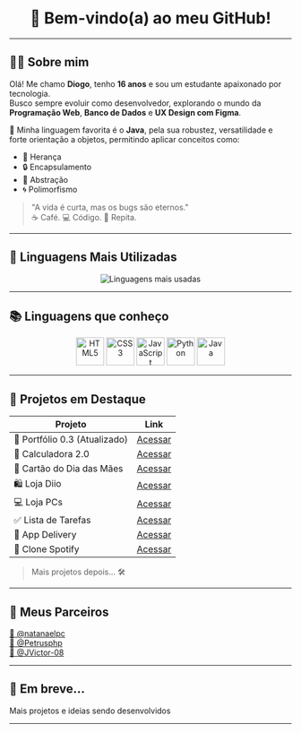 <h1 align="center">👋 Bem-vindo(a) ao meu GitHub!</h1>

---

## 🧑‍💻 Sobre mim

Olá! Me chamo **Diogo**, tenho **16 anos** e sou um estudante apaixonado por tecnologia.  
Busco sempre evoluir como desenvolvedor, explorando o mundo da **Programação Web**, **Banco de Dados** e **UX Design com Figma**.

💬 Minha linguagem favorita é o **Java**, pela sua robustez, versatilidade e forte orientação a objetos, permitindo aplicar conceitos como:

- 🧩 Herança  
- 🔒 Encapsulamento  
- 🧠 Abstração  
- 🌀 Polimorfismo  

> "A vida é curta, mas os bugs são eternos."  
> ☕ Café. 💻 Código. 🔁 Repita.

---

## 🚀 Linguagens Mais Utilizadas

<p align="center">
  <img src="https://github-readme-stats.vercel.app/api/top-langs/?username=1DiogoRG&layout=compact&theme=radical" alt="Linguagens mais usadas">
</p>

---

## 📚 Linguagens que conheço

<p align="center">
  <img src="https://cdn.jsdelivr.net/gh/devicons/devicon/icons/html5/html5-original.svg" title="HTML5" alt="HTML5" width="50" />
  <img src="https://cdn.jsdelivr.net/gh/devicons/devicon/icons/css3/css3-original.svg" title="CSS3" alt="CSS3" width="50" />
  <img src="https://cdn.jsdelivr.net/gh/devicons/devicon/icons/javascript/javascript-original.svg" title="JavaScript" alt="JavaScript" width="50" />
  <img src="https://cdn.jsdelivr.net/gh/devicons/devicon/icons/python/python-original.svg" title="Python" alt="Python" width="50" />
  <img src="https://cdn.jsdelivr.net/gh/devicons/devicon/icons/java/java-original.svg" title="Java" alt="Java" width="50" />
</p>

---

## 🌟 Projetos em Destaque

| Projeto | Link |
|--------|------|
| 💼 Portfólio 0.3 (Atualizado) | [Acessar](https://1diogorg.github.io/Portfolio-0.3/) |
| 🧮 Calculadora 2.0 | [Acessar](https://1diogorg.github.io/calculadora-2.0/) |
| 💌 Cartão do Dia das Mães | [Acessar](https://1diogorg.github.io/Cart-o-Dia-das-M-es/) |
| 🛍️ Loja Diio | [Acessar](https://1diogorg.github.io/Lojinha-0.2/) |
| 💻 Loja PCs | [Acessar](https://1diogorg.github.io/loja-PCs/) |
| ✅ Lista de Tarefas | [Acessar](https://1diogorg.github.io/Lista-Tarefas/) |
| 🍔 App Delivery | [Acessar](https://1diogorg.github.io/Projeto-Figma/) |
| 🎵 Clone Spotify | [Acessar](https://1diogorg.github.io/Clone-spotify/) |

> Mais projetos depois... 🛠️

---

## 🤝 Meus Parceiros

<p>
  <a href="https://github.com/natanaelpc">🍷 @natanaelpc</a><br>
  <a href="https://github.com/Petrusphp">🍷 @Petrusphp</a><br>
  <a href="https://github.com/JVictor-08">🍷 @JVictor-08</a>
</p>

---

## 📌 Em breve...

Mais projetos e ideias sendo desenvolvidos

---
